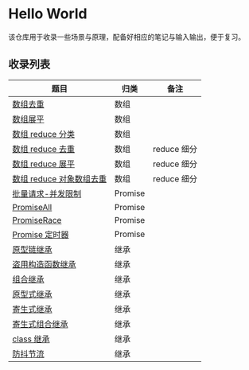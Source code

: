 # Hello World

该仓库用于收录一些场景与原理，配备好相应的笔记与输入输出，便于复习。

## 收录列表

| 题目                                                                                    | 归类    | 备注        |
| --------------------------------------------------------------------------------------- | ------- | ----------- |
| [数组去重](JavaScript/Array-case/de-duplicate.js)                                       | 数组    |             |
| [数组展平](JavaScript/Array-case/flat.js)                                               | 数组    |             |
| [数组 reduce 分类](JavaScript/Array-case/reduce-case/classify.js)                       | 数组    |             |
| [数组 reduce 去重](JavaScript/Array-case/reduce-case/de-duplicate.js)                   | 数组    | reduce 细分 |
| [数组 reduce 展平](JavaScript/Array-case/reduce-case/flat.js)                           | 数组    | reduce 细分 |
| [数组 reduce 对象数组去重](JavaScript/Array-case/reduce-case/objectArr-de-duplicate.js) | 数组    | reduce 细分 |
| [批量请求-并发限制](JavaScript/Promise-case/multiRequest.js)                            | Promise |             |
| [PromiseAll](JavaScript/Promise-case/PromiseAll.js)                                     | Promise |             |
| [PromiseRace](JavaScript/Promise-case/PromiseRace.js)                                   | Promise |             |
| [Promise 定时器](JavaScript/Promise-case/timeoutControl.js)                             | Promise |             |
| [原型链继承](JavaScript/Inheritance/01-prototype.js)                                    | 继承    |             |
| [盗用构造函数继承](JavaScript/Inheritance/02-stealing.js)                               | 继承    |             |
| [组合继承](JavaScript/Inheritance/03-combination.js)                                    | 继承    |             |
| [原型式继承](JavaScript/Inheritance/04-prototypal.js)                                   | 继承    |             |
| [寄生式继承](JavaScript/Inheritance/05-parasitic.js)                                    | 继承    |             |
| [寄生式组合继承](JavaScript/Inheritance/06-parasiticAndCombination.js)                  | 继承    |             |
| [class 继承](JavaScript/Inheritance/07-class.js)                                        | 继承    |             |
| [防抖节流](JavaScript/debounce-throttle/main.js)                                        | 继承    |             |
